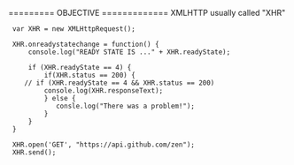========= OBJECTIVE =============
 XMLHTTP usually called "XHR"


	 var XHR = new XMLHttpRequest();

	 XHR.onreadystatechange = function() {
		 console.log("READY STATE IS ..." + XHR.readyState);

		 if (XHR.readyState == 4) {
		     if(XHR.status == 200) {
		// if (XHR.readyState == 4 && XHR.status == 200)
		     console.log(XHR.responseText);
		     } else {
		        consle.log("There was a problem!");    
		     }
		 }
	 } 
	 
	 XHR.open('GET', "https://api.github.com/zen");
	 XHR.send();

 

